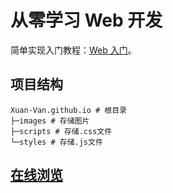 # 从零学习 Web 开发

简单实现入门教程：[Web 入门](https://developer.mozilla.org/zh-CN/docs/Learn/Getting_started_with_the_web)。  

## 项目结构

```tree
Xuan-Van.github.io # 根目录  
├─images # 存储图片  
├─scripts # 存储.css文件  
└─styles # 存储.js文件  
```

## [在线浏览](https://xuan-van.github.io)
